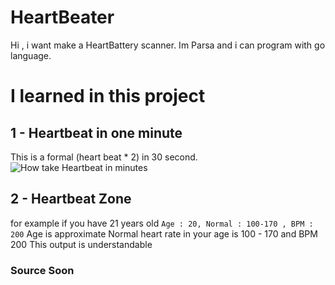 # HeartBeater
Hi , i want make a HeartBattery scanner.
Im Parsa and i can program with go language.
# I learned in this project

## 1 - Heartbeat in one minute
This is a formal (heart beat * 2) in 30 second.
![How take Heartbeat in minutes ](https://www.mizanonline.ir/wp-content/uploads/2022/01/1211607_995.jpg)
## 2 - Heartbeat Zone 
for example 
if you have 21 years old 
`Age : 20, Normal : 100-170 , BPM : 200`
Age is approximate
Normal heart rate in your age is 100 - 170
and BPM 200
This output is understandable

### Source Soon 
